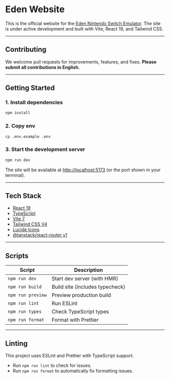 # Eden Website

This is the official website for the [Eden Nintendo Switch Emulator](https://eden-emu.dev).
The site is under active development and built with Vite, React 19, and Tailwind CSS.

---

## Contributing

We welcome pull requests for improvements, features, and fixes.
**Please submit all contributions in English.**

---

## Getting Started

### 1. Install dependencies

```bash
npm install
```

### 2. Copy env

```bash
cp .env.example .env
```

### 3. Start the development server

```bash
npm run dev
```

The site will be available at [http://localhost:5173](http://localhost:5173) (or the port shown in your terminal).

---

## Tech Stack

- [React 19](https://react.dev)
- [TypeScript](https://www.typescriptlang.org/)
- [Vite 7](https://vitejs.dev)
- [Tailwind CSS V4](https://tailwindcss.com)
- [Lucide Icons](https://lucide.dev)
- [@tanstack/react-router v1](https://tanstack.com/router/v1)

---

## Scripts

| Script            | Description                     |
| ----------------- | ------------------------------- |
| `npm run dev`     | Start dev server (with HMR)     |
| `npm run build`   | Build site (includes typecheck) |
| `npm run preview` | Preview production build        |
| `npm run lint`    | Run ESLint                      |
| `npm run types`   | Check TypeScript types          |
| `npm run format`  | Format with Prettier            |

---

## Linting

This project uses ESLint and Prettier with TypeScript support.

- Run `npm run lint` to check for issues.
- Run `npm run format` to automatically fix formatting issues.